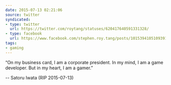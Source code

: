 ```yaml
---
date: 2015-07-13 02:21:06
source: twitter
syndicated:
- type: twitter
  url: https://twitter.com/roytang/statuses/620417640591331328/
- type: facebook
  url: https://www.facebook.com/stephen.roy.tang/posts/10153941051093912
tags:
- gaming
---
```


“On my business card, I am a corporate president. In my mind, I am a game developer. But in my heart, I am a gamer.” 

-- Satoru Iwata (RIP 2015-07-13)